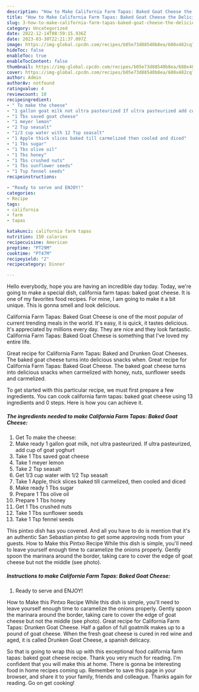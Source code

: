 ```yaml
---
description: "How to Make California Farm Tapas: Baked Goat Cheese the Delicious"
title: "How to Make California Farm Tapas: Baked Goat Cheese the Delicious"
slug: 3-how-to-make-california-farm-tapas-baked-goat-cheese-the-delicious
category: Uncategorized
date: 2022-12-14T08:59:15.936Z
date: 2023-03-30T22:21:37.097Z
image: https://img-global.cpcdn.com/recipes/b05e73d88540b8ea/680x482cq70/california-farm-tapas-baked-goat-cheese-recipe-main-photo.jpg
hideToc: false
enableToc: true
enableTocContent: false
thumbnail: https://img-global.cpcdn.com/recipes/b05e73d88540b8ea/680x482cq70/california-farm-tapas-baked-goat-cheese-recipe-main-photo.jpg
cover: https://img-global.cpcdn.com/recipes/b05e73d88540b8ea/680x482cq70/california-farm-tapas-baked-goat-cheese-recipe-main-photo.jpg
author: Admin
authorAv: notfound
ratingvalue: 4
reviewcount: 10
recipeingredient:
- " To make the cheese"
- "1 gallon goat milk not ultra pasteurized If ultra pasteurized add cup of goat yoghurt"
- "1 Tbs saved goat cheese"
- "1 meyer lemon"
- "2 Tsp seasalt"
- "1/3 cup water with 12 Tsp seasalt"
- "1 Apple thick slices baked till carmelized then cooled and diced"
- "1 Tbs sugar"
- "1 Tbs olive oil"
- "1 Tbs honey"
- "1 Tbs crushed nuts"
- "1 Tbs sunflower seeds"
- "1 Tsp fennel seeds"
recipeinstructions:

- "Ready to serve and ENJOY!"
categories:
- Recipe
tags:
- california
- farm
- tapas

katakunci: california farm tapas 
nutrition: 150 calories
recipecuisine: American
preptime: "PT29M"
cooktime: "PT47M"
recipeyield: "2"
recipecategory: Dinner

---
```



Hello everybody, hope you are having an incredible day today. Today, we're going to make a special dish, california farm tapas: baked goat cheese. It is one of my favorites food recipes. For mine, I am going to make it a bit unique. This is gonna smell and look delicious.

California Farm Tapas: Baked Goat Cheese is one of the most popular of current trending meals in the world. It's easy, it is quick, it tastes delicious. It's appreciated by millions every day. They are nice and they look fantastic. California Farm Tapas: Baked Goat Cheese is something that I've loved my entire life.

Great recipe for California Farm Tapas: Baked and Drunken Goat Cheeses. The baked goat cheese turns into delicious snacks when. Great recipe for California Farm Tapas: Baked Goat Cheese. The baked goat cheese turns into delicious snacks when carmelized with honey, nuts, sunflower seeds and carmelized.


To get started with this particular recipe, we must first prepare a few ingredients. You can cook california farm tapas: baked goat cheese using 13 ingredients and 0 steps. Here is how you can achieve it.

<!--inarticleads1-->

##### The ingredients needed to make California Farm Tapas: Baked Goat Cheese:

1. Get  To make the cheese:
1. Make ready 1 gallon goat milk, not ultra pasteurized. If ultra pasteurized, add cup of goat yoghurt
1. Take 1 Tbs saved goat cheese
1. Take 1 meyer lemon
1. Take 2 Tsp seasalt
1. Get 1/3 cup water with 1/2 Tsp seasalt
1. Take 1 Apple, thick slices baked till carmelized, then cooled and diced
1. Make ready 1 Tbs sugar
1. Prepare 1 Tbs olive oil
1. Prepare 1 Tbs honey
1. Get 1 Tbs crushed nuts
1. Take 1 Tbs sunflower seeds
1. Take 1 Tsp fennel seeds


This pintxo dish has you covered. And all you have to do is mention that it&#39;s an authentic San Sebastian pintxo to get some approving nods from your guests. How to Make this Pintxo Recipe While this dish is simple, you&#39;ll need to leave yourself enough time to caramelize the onions properly. Gently spoon the marinara around the border, taking care to cover the edge of goat cheese but not the middle (see photo). 

<!--inarticleads2-->

##### Instructions to make California Farm Tapas: Baked Goat Cheese:


1. Ready to serve and ENJOY!

How to Make this Pintxo Recipe While this dish is simple, you&#39;ll need to leave yourself enough time to caramelize the onions properly. Gently spoon the marinara around the border, taking care to cover the edge of goat cheese but not the middle (see photo). Great recipe for California Farm Tapas: Drunken Goat Cheese. Half a gallon of full goatmilk makes up to a pound of goat cheese. When the fresh goat cheese is cured in red wine and aged, it is called Drunken Goat Cheese, a spanish delicacy. 

So that is going to wrap this up with this exceptional food california farm tapas: baked goat cheese recipe. Thank you very much for reading. I'm confident that you will make this at home. There is gonna be interesting food in home recipes coming up. Remember to save this page in your browser, and share it to your family, friends and colleague. Thanks again for reading. Go on get cooking!
